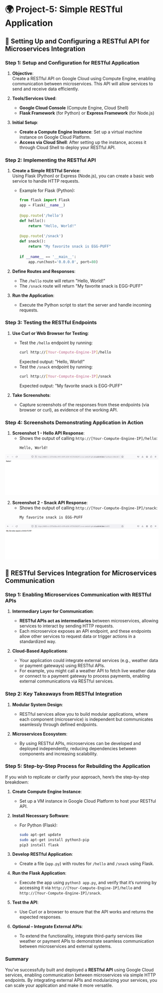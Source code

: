 # 🌍 Project-5: Simple RESTful Application

## 🚀 Setting Up and Configuring a RESTful API for Microservices Integration

### **Step 1: Setup and Configuration for RESTful Application**

1. **Objective**:  
   Create a RESTful API on Google Cloud using Compute Engine, enabling communication between microservices. This API will allow services to send and receive data efficiently.

2. **Tools/Services Used**:  
   - **Google Cloud Console** (Compute Engine, Cloud Shell)
   - **Flask Framework** (for Python) or **Express Framework** (for Node.js)

3. **Initial Setup**:
   - **Create a Compute Engine Instance**: Set up a virtual machine instance on Google Cloud Platform.
   - **Access via Cloud Shell**: After setting up the instance, access it through Cloud Shell to deploy your RESTful API.
   
### **Step 2: Implementing the RESTful API**

1. **Create a Simple RESTful Service**:  
   Using Flask (Python) or Express (Node.js), you can create a basic web service to handle HTTP requests.
   - Example for Flask (Python):
     ```python
     from flask import Flask
     app = Flask(__name__)

     @app.route('/hello')
     def hello():
         return "Hello, World!"

     @app.route('/snack')
     def snack():
         return "My favorite snack is EGG-PUFF"

     if __name__ == '__main__':
         app.run(host='0.0.0.0', port=80)
     ```

2. **Define Routes and Responses**:
   - The `/hello` route will return "Hello, World!"
   - The `/snack` route will return "My favorite snack is EGG-PUFF"
   
3. **Run the Application**:
   - Execute the Python script to start the server and handle incoming requests.

### **Step 3: Testing the RESTful Endpoints**

1. **Use Curl or Web Browser for Testing**:
   - Test the `/hello` endpoint by running:
     ```bash
     curl http://[Your-Compute-Engine-IP]/hello
     ```
     Expected output: "Hello, World!"
   - Test the `/snack` endpoint by running:
     ```bash
     curl http://[Your-Compute-Engine-IP]/snack
     ```
     Expected output: "My favorite snack is EGG-PUFF"
   
2. **Take Screenshots**:
   - Capture screenshots of the responses from these endpoints (via browser or curl), as evidence of the working API.

### **Step 4: Screenshots Demonstrating Application in Action**

1. **Screenshot 1 - Hello API Response**:
   - Shows the output of calling `http://[Your-Compute-Engine-IP]/hello`:
     ```
     Hello, World!
     ```
![Hello](Hello.png)

2. **Screenshot 2 - Snack API Response**:
   - Shows the output of calling `http://[Your-Compute-Engine-IP]/snack`:
     ```
     My favorite snack is EGG-PUFF
     ```
![Snack](Snack.png)

## 🌟 RESTful Services Integration for Microservices Communication

### **Step 1: Enabling Microservices Communication with RESTful APIs**

1. **Intermediary Layer for Communication**:
   - **RESTful APIs act as intermediaries** between microservices, allowing services to interact by sending HTTP requests.
   - Each microservice exposes an API endpoint, and these endpoints allow other services to request data or trigger actions in a standardized way.

2. **Cloud-Based Applications**:
   - Your application could integrate external services (e.g., weather data or payment gateways) using RESTful APIs.
   - For example, you might call a weather API to fetch live weather data or connect to a payment gateway to process payments, enabling external communications via RESTful services.

### **Step 2: Key Takeaways from RESTful Integration**

1. **Modular System Design**:
   - RESTful services allow you to build modular applications, where each component (microservice) is independent but communicates seamlessly through defined endpoints.

2. **Microservices Ecosystem**:
   - By using RESTful APIs, microservices can be developed and deployed independently, reducing dependencies between components and increasing scalability.

### **Step 5: Step-by-Step Process for Rebuilding the Application**

If you wish to replicate or clarify your approach, here’s the step-by-step breakdown:

1. **Create Compute Engine Instance**:
   - Set up a VM instance in Google Cloud Platform to host your RESTful API.

2. **Install Necessary Software**:
   - For Python (Flask):
     ```bash
     sudo apt-get update
     sudo apt-get install python3-pip
     pip3 install flask
     ```

3. **Develop RESTful Application**:
   - Create a file (`app.py`) with routes for `/hello` and `/snack` using Flask.

4. **Run the Flask Application**:
   - Execute the app using `python3 app.py`, and verify that it’s running by accessing it via `http://[Your-Compute-Engine-IP]/hello` and `http://[Your-Compute-Engine-IP]/snack`.

5. **Test the API**:
   - Use Curl or a browser to ensure that the API works and returns the expected responses.

6. **Optional – Integrate External APIs**:
   - To extend the functionality, integrate third-party services like weather or payment APIs to demonstrate seamless communication between microservices and external systems.

### **Summary**

You’ve successfully built and deployed a **RESTful API** using Google Cloud services, enabling communication between microservices via simple HTTP endpoints. By integrating external APIs and modularizing your services, you can scale your application and make it more versatile.